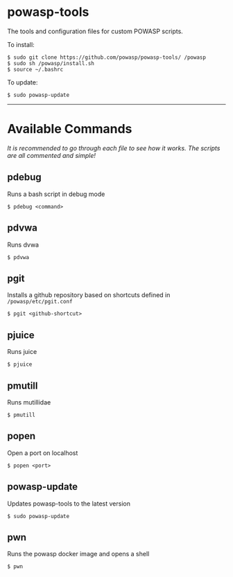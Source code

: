 # powasp-tools

The tools and configuration files for custom POWASP scripts.

To install:

```
$ sudo git clone https://github.com/powasp/powasp-tools/ /powasp
$ sudo sh /powasp/install.sh
$ source ~/.bashrc
```

To update:
```
$ sudo powasp-update
```

---

# Available Commands

*It is recommended to go through each file to see how it works. The scripts are all commented and simple!*


## pdebug

Runs a bash script in debug mode

```
$ pdebug <command>
```

## pdvwa

Runs dvwa

```
$ pdvwa
```

## pgit

Installs a github repository based on shortcuts defined in `/powasp/etc/pgit.conf`

```
$ pgit <github-shortcut>
```

## pjuice

Runs juice

```
$ pjuice
```

## pmutill

Runs mutillidae

```
$ pmutill
```

## popen

Open a port on localhost

```
$ popen <port>
```

## powasp-update

Updates powasp-tools to the latest version

```
$ sudo powasp-update
```

## pwn

Runs the powasp docker image and opens a shell

```
$ pwn
```
